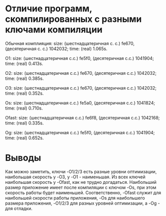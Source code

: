 # Отличие программ, скомпилированных с разными ключами компиляции

Обычная комплияция:
size: (шестнадцатеричная с. с.) fe670, (десятеричная с. с.) 1042032;
time: (real) 1.065s.

O1:
size: (шестнадцатеричная с.с.) fe5f0, (десятеричная с.с.) 1041904;
time: (real) 0.413s.

O2:
size: (шестнадцатеричная с.с.) fe670, (десятеричная с.с.) 1042032;
time: (real) 0.385s.

O3:
size: (шестнадцатеричная с.с.) fe670, (десятеричная с.с.) 1042032;
time: (real) 0.352s.

Os:
size: (шестнадцатеричная с.с.) fe5a0, (десятеричная с.с.) 1041824;
time: (real) 0.710s.

Ofast:
size: (шестнадцатеричная с.с.) fe6f8, (десятеричная с.с.) 1042168;
time: (real) 0.335s.

Og:
size: (шестнадцатеричная с.с.) fe5f0, (десятеричная с.с.) 1041904;
time: (real) 0.652s.


# Выводы
Как можно заметить, ключи -O1/2/3 есть разные уровни оптимизации, наибольшая скорость у -O3, у -O1 - наименьшая. Из всех ключей наибольшая скорость у -Ofast, как не трудно догадаться. Наибольший размер приложение имеет после компиляции с ключом -Os, при этом скорость работы будет наименьшей. Соответственно, -Ofast служит для наибольшей скорости работы приложения, -Os для наибольшего размера приложения, -O1/2/3 для разных уровней оптимизации, а -Og - для отладки.